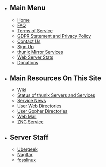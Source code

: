 -   Main Menu
    ---------

    -   [Home](/main)
    -   [FAQ](/faq)
    -   [Terms of Service](/tos)
    -   [GDPR Statement and Privacy Policy](/gdpr)
    -   [Contact Us](/contact)
    -   [Sign Up](/signup)
    -   [thunix Mirror Services](https://ftp.thunix.net/)
    -   [Web Server Stats](https://stats.thunix.net/)
    -   [Donations](/donate)
-   Main Resources On This Site
    ---------------------------

    -   [Wiki](https://wiki.thunix.net/)
    -   [Status of thunix Servers and Services](/server)
    -   [Service News](/news)
    -   [User Web Directories](/users)
    -   [User Gopher Directories](https://gopher.tildeverse.org/thunix.net)
    -   [Web Mail](/webmail/)
    -   [ZNC Service](https://thunix.net:1326/)
-   Server Staff
    ------------

    -   [Ubergeek](/~ubergeek/)
    -   [Naglfar](/~naglfar/)
    -   [fosslinux](/~fosslinux/)
